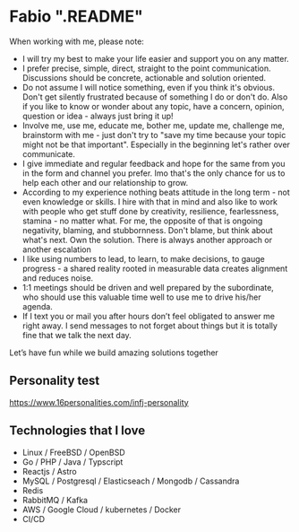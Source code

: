 # Fabio ".README"
When working with me, please note:

- I will try my best to make your life easier and support you on any matter.
- I prefer precise, simple, direct, straight to the point communication. Discussions should be concrete, actionable and solution oriented.
- Do not assume I will notice something, even if you think it's obvious. Don't get silently frustrated because of something I do or don't do. Also if you like to know or wonder about any topic, have a concern, opinion, question or idea - always just bring it up!
- Involve me, use me, educate me, bother me, update me, challenge me, brainstorm with me - just don't try to "save my time because your topic might not be that important". Especially in the beginning let's rather over communicate. 
- I give immediate and regular feedback and hope for the same from you in the form and channel you prefer. Imo that's the only chance for us to help each other and our relationship to grow.
- According to my experience nothing beats attitude in the long term - not even knowledge or skills. I hire with that in mind and also like to work with people who get stuff done by creativity, resilience, fearlessness, stamina - no matter what. For me, the opposite of that is ongoing negativity, blaming, and stubbornness.
Don't blame, but think about what's next. Own the solution. There is always another approach or another escalation
- I like using numbers to lead, to learn, to make decisions, to gauge progress - a shared reality rooted in measurable data creates alignment and reduces noise.
- 1:1 meetings should be driven and well prepared by the subordinate, who should use this valuable time well to use me to drive his/her agenda.
- If I text you or mail you after hours don’t feel obligated to answer me right away. I send messages to not forget about things but it is totally fine that we talk the next day.

Let’s have fun while we build amazing solutions together

## Personality test
https://www.16personalities.com/infj-personality

## Technologies that I love
- Linux / FreeBSD / OpenBSD
- Go / PHP / Java / Typscript
- Reactjs / Astro
- MySQL / Postgresql / Elasticseach / Mongodb / Cassandra 
- Redis
- RabbitMQ / Kafka
- AWS / Google Cloud / kubernetes / Docker
- CI/CD

